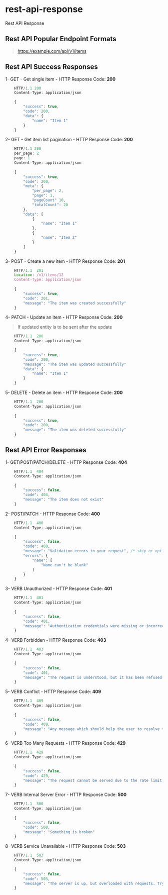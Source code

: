 # rest-api-response
Rest API Response

## Rest API Popular Endpoint Formats

> https://example.com/api/v1/items

## Rest API Success Responses

1- GET - Get single item - HTTP Response Code: **200**
```javascript
    HTTP/1.1 200
    Content-Type: application/json

    {
        "success": true,
        "code": 200,
        "data": {
            "name": "Item 1"
        }
    }
```
2- GET - Get item list pagination - HTTP Response Code: **200**
```javascript
    HTTP/1.1 200
    per_page: 2
    page: 1
    Content-Type: application/json
    
    {
        "success": true,
        "code": 200,
        "meta": {
            "per_page": 2,
            "page": 1,
            "pageCount" 10,
            "totalCount": 20
        },
        "data": [
            {
                "name": "Item 1"
            },
            {
                "name": "Item 2"
            }
        ]
    }
```
3- POST - Create a new item - HTTP Response Code: **201**
```javascript
    HTTP/1.1  201
    Location: /v1/items/12
    Content-Type: application/json
 
    {
        "success": true,
        "code": 201,
        "message": "The item was created successfully"
    }
```
4- PATCH - Update an item - HTTP Response Code: **200** 

> If updated entity is to be sent after the update

```javascript
    HTTP/1.1  200
    Content-Type: application/json
 
    {
        "success": true,
        "code": 200,
        "message": "The item was updated successfully"
        "data": {
            "name": "Item 1"
        }
    }
```
5- DELETE - Delete an item - HTTP Response Code: **200**
```javascript
    HTTP/1.1  200
    Content-Type: application/json
 
    {
        "success": true,
        "code": 200,
        "message": "The item was deleted successfully"
    }
```

## Rest API Error Responses
1- GET/POST/PATCH/DELETE - HTTP Response Code: **404**

```javascript
    HTTP/1.1  404
    Content-Type: application/json
 
    {
        "success": false,
        "code": 404,
        "message": "The item does not exist"
    }
```
2- POST/PATCH -  HTTP Response Code: **400**
```javascript
    HTTP/1.1  400
    Content-Type: application/json
    
    {
        "success": false,
        "code": 400,
        "message": "Validation errors in your request", /* skip or optional error message */
        "errors": {
            "name": [
                "Name can't be blank"
            ]
        }
    }
```
3- VERB Unauthorized - HTTP Response Code: **401**
```javascript
    HTTP/1.1  401
    Content-Type: application/json
 
    {
        "success": false,
        "code": 401,
        "message": "Authentication credentials were missing or incorrect"
    }
```
4- VERB Forbidden - HTTP Response Code: **403**
```javascript
    HTTP/1.1  403
    Content-Type: application/json
 
    {
        "success": false,
        "code": 401,
        "message": "The request is understood, but it has been refused or access is not allowed"
    }
```
5- VERB Conflict - HTTP Response Code: **409**
```javascript
    HTTP/1.1  409
    Content-Type: application/json
 
    {
        "success": false,
        "code": 409,
        "message": "Any message which should help the user to resolve the conflict"
    }
```
6- VERB Too Many Requests - HTTP Response Code: **429**
```javascript
    HTTP/1.1  429
    Content-Type: application/json
 
    {
        "success": false,
        "code": 429,
        "message": "The request cannot be served due to the rate limit having been exhausted for the resource"
    }
```
7- VERB Internal Server Error - HTTP Response Code: **500**
```javascript
    HTTP/1.1  500
    Content-Type: application/json
 
    {
        "success": false,
        "code": 500,
        "message": "Something is broken"
    }
```
8- VERB Service Unavailable - HTTP Response Code: **503**
```javascript
    HTTP/1.1  503
    Content-Type: application/json
 
    {
        "success": false,
        "code": 503,
        "message": "The server is up, but overloaded with requests. Try again later!"
    }
```
